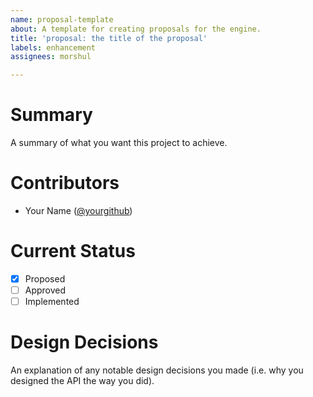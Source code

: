```yaml
---
name: proposal-template
about: A template for creating proposals for the engine.
title: 'proposal: the title of the proposal'
labels: enhancement
assignees: morshul

---
```


# Summary

A summary of what you want this project to achieve.

# Contributors

- Your Name ([@yourgithub](https://github.com/))

# Current Status

- [x] Proposed
- [ ] Approved
- [ ] Implemented

# Design Decisions
<!--- THIS SECTION IS OPTIONAL -->

An explanation of any notable design decisions you made (i.e. why you designed the API the way you did).
